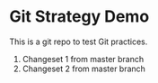 # Git Strategy Demo
This is a git repo to test Git practices.

1. Changeset 1 from master branch
2. Changeset 2 from master branch

